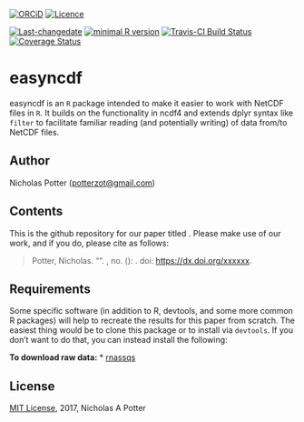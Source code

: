 <!-- README.md is generated from README.Rmd. Please edit that file -->
[![ORCiD](https://img.shields.io/badge/ORCiD-0000--0002--3410--3732-green.svg)](http://orcid.org/0000-0002-3410-3732)
[![Licence](https://img.shields.io/github/license/mashape/apistatus.svg)](http://choosealicense.com/licenses/mit/)

[![Last-changedate](https://img.shields.io/badge/last%20change-2018--03--26-brightgreen.svg)](https://github.com/potterzot/easyncdf/commits/master)
[![minimal R
version](https://img.shields.io/badge/R%3E%3D-3.0.3-brightgreen.svg)](https://cran.r-project.org/)
[![Travis-CI Build
Status](https://travis-ci.org/potterzot/easyncdf.png?branch=master)](https://travis-ci.org/potterzot/easyncdf)
[![Coverage
Status](https://coveralls.io/repos/github/potterzot/easyncdf/badge.svg?branch=master)](https://coveralls.io/github/potterzot/easyncdf?branch=master)

easyncdf
========

easyncdf is an `R` package intended to make it easier to work with
NetCDF files in `R`. It builds on the functionality in ncdf4 and extends
dplyr syntax like `filter` to facilitate familiar reading (and
potentially writing) of data from/to NetCDF files.

Author
------

Nicholas Potter (<potterzot@gmail.com>)

Contents
--------

This is the github repository for our paper titled <PAPER TITLE>. Please
make use of our work, and if you do, please cite as follows:

> Potter, Nicholas. “<PAPER TITLE>”. *<JOURNAL TITLE>* <VOLUME>, no.
> <NUMBER> (<YEAR>): <PAGES>. doi: <https://dx.doi.org/xxxxxx>.

Requirements
------------

Some specific software (in addition to R, devtools, and some more common
R packages) will help to recreate the results for this paper from
scratch. The easiest thing would be to clone this package or to install
via `devtools`. If you don’t want to do that, you can instead install
the following:

**To download raw data:** \*
[rnassqs](https://github.com/potterzot/rnassqs)

License
-------

[MIT License](https://opensource.org/licenses/MIT), 2017, Nicholas A
Potter
